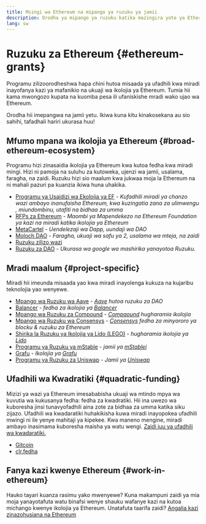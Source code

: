 ```yaml
---
title: Msingi wa Ethereum na mipango ya ruzuku ya jamii
description: Orodha ya mipango ya ruzuku katika mazingira yote ya Ethereum.
lang: sw
---
```


# Ruzuku za Ethereum {#ethereum-grants}

Programu zilizoorodheshwa hapa chini hutoa misaada ya ufadhili kwa miradi inayofanya kazi ya mafanikio na ukuaji wa ikolojia ya Ethereum. Tumia hii kama mwongozo kupata na kuomba pesa ili ufaniskishe mradi wako ujao wa Ethereum.

Orodha hii imepangwa na jamii yetu. Ikiwa kuna kitu kinakosekana au sio sahihi, tafadhali hariri ukurasa huu!

## Mfumo mpana wa ikolojia ya Ethereum {#broad-ethereum-ecosystem}

Programu hizi zinasaidia ikolojia ya Ethereum kwa kutoa fedha kwa miradi mingi. Hizi ni pamoja na suluhu za kutoweka, ujenzi wa jamii, usalama, faragha, na zaidi. Ruzuku hizi sio maalum kwa jukwaa moja la Ethereum na ni mahali pazuri pa kuanzia ikiwa huna uhakika.

- [Programu ya Usaidizi wa Ekolojia ya EF](https://esp.ethereum.foundation) - _Kufadhili miradi ya chanzo wazi ambayo inanufaisha Ethereum, kwa kuzingatia zana za ulimwengu , miundombinu, utafiti na bidhaa za umma_
- [RFPs za Ethereum](https://github.com/ethereum/requests-for-proposals) - _Maombi ya Mapendekezo na Ethereum Foundation ya kazi na miradi katika ikolojia ya Ethereum_
- [MetaCartel](https://www.metacartel.org/grants/) - _Uendelezaji wa Dapp, uundaji wa DAO_
- [Moloch DAO](https://www.molochdao.com/) - _Faragha, ukuaji wa safu ya 2, usalama wa mteja, na zaidi_
- [Ruzuku zilizo wazi](https://opengrants.com/explore)
- [Ruzuku za DAO](https://docs.google.com/spreadsheets/d/1XHc-p_MHNRdjacc8uOEjtPoWL86olP4GyxAJOFO0zxY/edit#gid=0) - _Ukurasa wa google wa mashirika yanayotoa Ruzuku._

## Mradi maalum {#project-specific}

Miradi hii imeunda misaada yao kwa miradi inayolenga kukuza na kujaribu teknolojia yao wenyewe.

- [Mpango wa Ruzuku wa Aave](https://aavegrants.org/) - _[Aave](https://aave.com/) hutoa ruzuku za DAO_
- [Balancer](https://balancergrants.notion.site/Balancer-Community-Grants-23e562c5bc4347cd8304637bff0058e6) - _fedha za ikolojia ya [Balancer](https://balancer.fi/)_
- [Mpango wa Ruzuku za Compound](https://compoundgrants.org/) - _[Compaound](https://compound.finance/) hugharamia ikolojia_
- [Mpango wa Ruzuku wa Consensys](https://consensys.net/grants/) - _[Consensys](https://consensys.net/) fedha za minyororo ya blocku & ruzuku za Ethereum_
- [Shirika la Ruzuku ya Ikolojia ya Lido (LEGO)](https://lego.lido.fi/) - _hugharamia ikolojia ya [Lido](https://lido.fi/)_
- [Programu ya Ruzuku ya mStable](https://docs.mstable.org/advanced/grants-program) - _jamii ya [mStablei](https://mstable.org/)_
- [Grafu](https://airtable.com/shrdfvnFvVch3IOVm) - _Ikolojia ya [Grafu](https://thegraph.com/)_
- [Programu ya Ruzuku za Uniswap](https://www.unigrants.org/) - _Jamii ya [Uniswap](https://uniswap.org/)_

## Ufadhili wa Kwadratiki {#quadratic-funding}

Mizizi ya wazi ya Ethereum imesababisha ukuaji wa mtindo mpya wa kuvutia wa kukusanya fedha: fedha za kwadratiki. Hii ina uwezo wa kuboresha jinsi tunavyofadhili aina zote za bidhaa za umma katika siku zijazo. Ufadhili wa kwadaratiki huhakikisha kuwa miradi inayopokea ufadhili mwingi ni ile yenye mahitaji ya kipekee. Kwa maneno mengine, miradi ambayo inasimama kuboresha maisha ya watu wengi. [Zaidi juu ya ufadhili wa kwadaratiki.](/defi/#quadratic-funding)

- [Gitcoin](https://gitcoin.co/grants)
- [clr.fedha](https://clr.fund/)

## Fanya kazi kwenye Ethereum {#work-in-ethereum}

Hauko tayari kuanza rasimu yako mwenyewe? Kuna makampuni zaidi ya mia moja yanayotafuta watu binafsi wenye shauku wafanye kazi na kutoa michango kwenye ikolojia ya Ethereum. Unatafuta taarifa zaidi? [Angalia kazi zinazohusiana na Ethereum](/community/get-involved/#ethereum-jobs)
